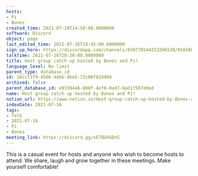 ```yaml
---
hosts:
- Pi
- Bones
created_time: 2021-07-10T14:50:00.0000000
software: Discord
object: page
last_edited_time: 2021-07-26T18:45:00.0000000
sign_up_here: https://discordapp.com/channels/830770544253206538/856580095464046620/863309109738078228
talktime: 2021-07-16T20:30:00.0000000
title: Host group catch up hosted by Bones and Pi!
language_level: No limit
parent_type: database_id
id: 16ccf1f9-4566-4dbb-8be5-72c06f816988
archived: false
parent_database_id: e9339446-880f-4ef0-8ad7-8ad1f507dded
name: Host group catch up hosted by Bones and Pi!
notion_url: https://www.notion.so/Host-group-catch-up-hosted-by-Bones-and-Pi-16ccf1f945664dbb8be572c06f816988
indexDate: 2021-07-16
tags:
- Talk
- 2021-07-16
- Pi
- Bones
meeting_link: https://discord.gg/vE7QUXGDnS
---
```


This is a casual event for hosts and anyone who wish to become hosts to attend.  We share, laugh and grow together in these meetings.  Make yourself comfortable!







